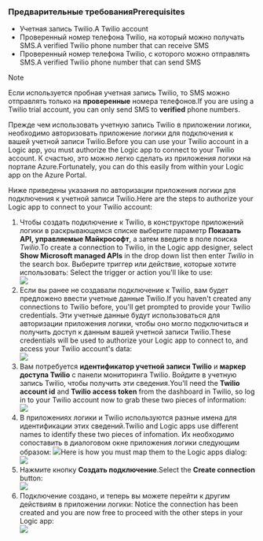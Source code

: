 ### <a name="prerequisites"></a><span data-ttu-id="e262c-101">Предварительные требования</span><span class="sxs-lookup"><span data-stu-id="e262c-101">Prerequisites</span></span>
* <span data-ttu-id="e262c-102">Учетная запись Twilio.</span><span class="sxs-lookup"><span data-stu-id="e262c-102">A Twilio account</span></span>
* <span data-ttu-id="e262c-103">Проверенный номер телефона Twilio, на который можно получать SMS.</span><span class="sxs-lookup"><span data-stu-id="e262c-103">A verified Twilio phone number that can receive SMS</span></span>
* <span data-ttu-id="e262c-104">Проверенный номер телефона Twilio, с которого можно отправлять SMS.</span><span class="sxs-lookup"><span data-stu-id="e262c-104">A verified Twilio phone number that can send SMS</span></span>

> [!NOTE]
> <span data-ttu-id="e262c-105">Если используется пробная учетная запись Twilio, то SMS можно отправлять только на **проверенные** номера телефонов.</span><span class="sxs-lookup"><span data-stu-id="e262c-105">If you are using a Twilio trial account, you can only send SMS to **verified** phone numbers.</span></span>  
> 
> 

<span data-ttu-id="e262c-106">Прежде чем использовать учетную запись Twilio в приложении логики, необходимо авторизовать приложение логики для подключения к вашей учетной записи Twilio.</span><span class="sxs-lookup"><span data-stu-id="e262c-106">Before you can use your Twilio account in a Logic app, you must authorize the Logic app to connect to your Twilio account.</span></span> <span data-ttu-id="e262c-107">К счастью, это можно легко сделать из приложения логики на портале Azure.</span><span class="sxs-lookup"><span data-stu-id="e262c-107">Fortunately, you can do this easily from within your Logic app on the Azure Portal.</span></span> 

<span data-ttu-id="e262c-108">Ниже приведены указания по авторизации приложения логики для подключения к учетной записи Twilio.</span><span class="sxs-lookup"><span data-stu-id="e262c-108">Here are the steps to authorize your Logic app to connect to your Twilio account:</span></span>

1. <span data-ttu-id="e262c-109">Чтобы создать подключение к Twilio, в конструкторе приложений логики в раскрывающемся списке выберите параметр **Показать API, управляемые Майкрософт**, а затем введите в поле поиска *Twilio*.</span><span class="sxs-lookup"><span data-stu-id="e262c-109">To create a connection to Twilio, in the Logic app designer, select **Show Microsoft managed APIs** in the drop down list then enter *Twilio* in the search box.</span></span> <span data-ttu-id="e262c-110">Выберите триггер или действие, которые хотите использовать: </span><span class="sxs-lookup"><span data-stu-id="e262c-110">Select the trigger or action you'll like to use:</span></span>  
   ![](./media/connectors-create-api-twilio/twilio-0.png)
2. <span data-ttu-id="e262c-111">Если вы ранее не создавали подключение к Twilio, вам будет предложено ввести учетные данные Twilio.</span><span class="sxs-lookup"><span data-stu-id="e262c-111">If you haven't created any connections to Twilio before, you'll get prompted to provide your Twilio credentials.</span></span> <span data-ttu-id="e262c-112">Эти учетные данные будут использоваться для авторизации приложения логики, чтобы оно могло подключиться и получить доступ к данным вашей учетной записи Twilio.</span><span class="sxs-lookup"><span data-stu-id="e262c-112">These credentials will be used to authorize your Logic app to connect to, and access your Twilio account's data:</span></span>  
   ![](./media/connectors-create-api-twilio/twilio-1.png)  
3. <span data-ttu-id="e262c-113">Вам потребуется **идентификатор учетной записи Twilio** и **маркер доступа Twilio** с панели мониторинга Twilio. Войдите в учетную запись Twilio, чтобы получить эти сведения.</span><span class="sxs-lookup"><span data-stu-id="e262c-113">You'll need the **Twilio account id** and **Twilio access token**  from the dashboard in Twilio, so log in to your Twilio account now to grab these two pieces of information:</span></span>  
   ![](./media/connectors-create-api-twilio/twilio-2.png)  
4. <span data-ttu-id="e262c-114">В приложениях логики и Twilio используются разные имена для идентификации этих сведений.</span><span class="sxs-lookup"><span data-stu-id="e262c-114">Twilio and Logic apps use different names to identify these two pieces of infomation.</span></span> <span data-ttu-id="e262c-115">Их необходимо сопоставить в диалоговом окне приложения логики следующим образом: ![](./media/connectors-create-api-twilio/twilio-3.png)</span><span class="sxs-lookup"><span data-stu-id="e262c-115">Here is how you must map them to the Logic apps dialog: ![](./media/connectors-create-api-twilio/twilio-3.png)</span></span>  
5. <span data-ttu-id="e262c-116">Нажмите кнопку **Создать подключение**.</span><span class="sxs-lookup"><span data-stu-id="e262c-116">Select the **Create connection** button:</span></span>  
   ![](./media/connectors-create-api-twilio/twilio-4.png)
6. <span data-ttu-id="e262c-117">Подключение создано, и теперь вы можете перейти к другим действиям в приложении логики: </span><span class="sxs-lookup"><span data-stu-id="e262c-117">Notice the connection has been created and you are now free to proceed with the other steps in your Logic app:</span></span>  
   ![](./media/connectors-create-api-twilio/twilio-5.png)

